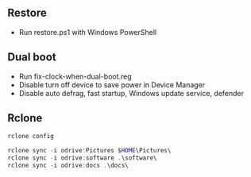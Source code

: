 ## Restore
- Run restore.ps1 with Windows PowerShell

## Dual boot
- Run fix-clock-when-dual-boot.reg
- Disable turn off device to save power in Device Manager
- Disable auto defrag, fast startup, Windows update service, defender

## Rclone
```powershell
rclone config
```
```powershell
rclone sync -i odrive:Pictures $HOME\Pictures\ 
rclone sync -i odrive:software .\software\ 
rclone sync -i odrive:docs .\docs\ 
```
